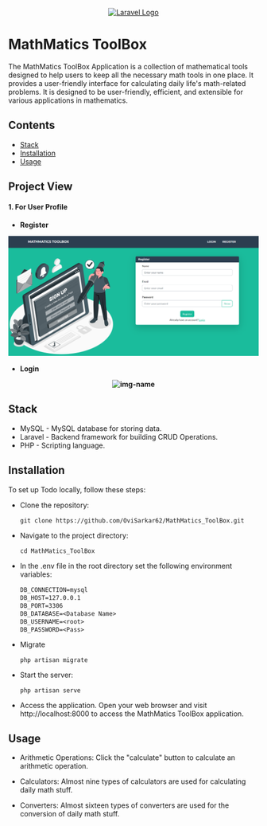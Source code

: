 <p align="center"><a href="https://laravel.com" target="_blank"><img src="https://raw.githubusercontent.com/laravel/art/master/logo-lockup/5%20SVG/2%20CMYK/1%20Full%20Color/laravel-logolockup-cmyk-red.svg" width="400" alt="Laravel Logo"></a></p>

# MathMatics ToolBox

The MathMatics ToolBox Application is a collection of mathematical tools designed to help users to keep all the necessary math tools in one place. It provides a user-friendly interface for calculating daily life's math-related problems. It is designed to be user-friendly, efficient, and extensible for various applications in mathematics.

## Contents

- [Stack](#stack)
- [Installation](#installation) 
- [Usage](#usage) 

## Project View

<h4>1. For User Profile<h4/>

- **Register**
<p align="center">
  <img alt="img-name" src="public/assets/img/reg ss1.png" width="700">
</p>
  
- **Login**
<p align="center">
  <img alt="img-name" src="Images/Appointment Lists from User Profile.png" width="700">
</p>

## Stack

- MySQL - MySQL database for storing data.
- Laravel - Backend framework for building CRUD Operations.
- PHP - Scripting language.

## Installation

To set up Todo locally, follow these steps:

- Clone the repository:

      git clone https://github.com/OviSarkar62/MathMatics_ToolBox.git
      
- Navigate to the project directory:

      cd MathMatics_ToolBox

- In the .env file in the root directory set the following environment variables:

      DB_CONNECTION=mysql
      DB_HOST=127.0.0.1
      DB_PORT=3306
      DB_DATABASE=<Database Name>
      DB_USERNAME=<root>
      DB_PASSWORD=<Pass>

- Migrate

      php artisan migrate
  
- Start the server: 

      php artisan serve
  
- Access the application. Open your web browser and visit http://localhost:8000 to access the MathMatics ToolBox application.

## Usage

- Arithmetic Operations: Click the "calculate" button to calculate an arithmetic operation.

- Calculators: Almost nine types of calculators are used for calculating daily math stuff.

- Converters: Almost sixteen types of converters are used for the conversion of daily math stuff.
